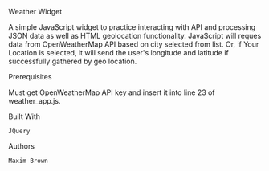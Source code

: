 Weather Widget

A simple JavaScript widget to practice interacting with API and processing JSON data as well as HTML geolocation functionality. JavaScript will reques data from OpenWeatherMap API based on city selected from list. Or, if Your Location is selected, it will send the user's longitude and latitude if successfully gathered by geo location.


Prerequisites

Must get OpenWeatherMap API key and insert it into line 23 of weather_app.js.


Built With

    JQuery
    

Authors

    Maxim Brown
